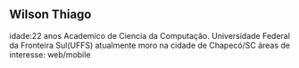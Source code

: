 
## Wilson Thiago 
idade:22 anos
Academico de Ciencia da Computação.
Universidade Federal da Fronteira Sul(UFFS)
atualmente moro na cidade de Chapecó/SC
áreas de interesse:
web/mobile


